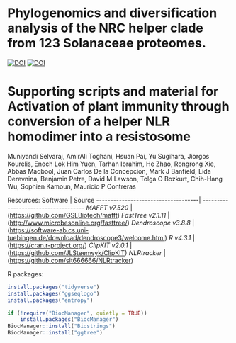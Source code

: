 # Phylogenomics and diversification analysis of the NRC helper clade from 123 Solanaceae proteomes.

[![DOI](https://zenodo.org/badge/DOI/10.5281/zenodo.13362063.svg)](https://doi.org/10.5281/zenodo.13362063)
[![DOI](https://img.shields.io/badge/bioRxiv-doi.org/10.1101/2023.12.17.572070-BE2634.svg)](https://doi.org/10.1101/2023.12.17.572070)

# Supporting scripts and material for Activation of plant immunity through conversion of a helper NLR homodimer into a resistosome
Muniyandi Selvaraj, AmirAli Toghani, Hsuan Pai, Yu Sugihara, Jiorgos Kourelis, Enoch Lok Him Yuen, Tarhan Ibrahim, He Zhao, Rongrong Xie, Abbas Maqbool, Juan Carlos De la Concepcion, Mark J Banfield, Lida Derevnina, Benjamin Petre, David M Lawson, Tolga O Bozkurt, Chih-Hang Wu, Sophien Kamoun, Mauricio P Contreras


Resources:
Software                            | Source
------------------------------------| ------------------------------------
*MAFFT v7.520*                      | (https://github.com/GSLBiotech/mafft)
*FastTree v2.1.11*                  | (http://www.microbesonline.org/fasttree/)
*Dendroscope v3.8.8*                | (https://software-ab.cs.uni-tuebingen.de/download/dendroscope3/welcome.html)
*R v4.3.1*                          | (https://cran.r-project.org/)
*ClipKIT v2.0.1*                    | (https://github.com/JLSteenwyk/ClipKIT)
*NLRtracker*                        | (https://github.com/slt666666/NLRtracker)

R packages:
```R
install.packages("tidyverse")
install.packages("ggseqlogo")
install.packages("entropy")

if (!require("BiocManager", quietly = TRUE))
    install.packages("BiocManager")
BiocManager::install("Biostrings")
BiocManager::install("ggtree")
```

